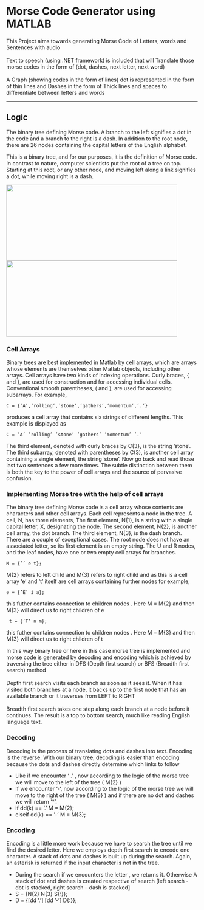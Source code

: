 # Morse Code Generator using MATLAB

This Project aims towards generating Morse Code of Letters, words and Sentences with audio <br><br> 
Text to speech (using .NET framework) is included that will Translate those morse codes in the form of (dot, dashes, next letter, next word) <br><br>
A Graph (showing codes in the form of lines) dot is represented in the form of thin lines and Dashes in the form of Thick lines and spaces to differentiate 
between letters and words 

<hr>

## Logic
The binary tree defining Morse code. A branch to the left signifies a dot in the code and a branch to the  right is a dash. In addition to the root node, there are 26 nodes containing the capital letters of the English alphabet.

This is a binary tree, and for our purposes, it is the definition of Morse code. In contrast to nature, computer scientists put the root of a tree on top. Starting at this root, or any other node, and moving left along a link signifies a dot, while moving right is a dash. 

<p>
  <img src="https://github.com/Gaurav-Van/Morse_Code_Generator/assets/50765800/75ccf871-7b09-4b3e-b98b-5c8e6adf7f5d" height=200 width="450" />
  <img src="https://github.com/Gaurav-Van/Morse_Code_Generator/assets/50765800/32e4bceb-f5ef-4ae0-88ed-09bca7cd6753" height=200 width="450" /> 
</p>

### Cell Arrays
Binary trees are best implemented in Matlab by cell arrays, which are arrays whose elements are themselves other Matlab objects, including other arrays. Cell arrays have two kinds of indexing operations. Curly braces, { and }, are used for construction and for accessing individual cells. Conventional smooth parentheses, ( and ), are used for accessing subarrays. For example, 
```
C = {’A’,’rolling’,’stone’,’gathers’,’momentum’,’.’}
```
produces a cell array that contains six strings of different lengths. This example is displayed as 
```
C = ’A’ ’rolling’ ’stone’ ’gathers’ ’momentum’ ’.’ 
```
The third element, denoted with curly braces by C{3}, is the string ’stone’. The third subarray, denoted with parentheses by C(3), is another cell array containing a single element, the string ’stone’. Now go back and read those last two sentences a few more times. The subtle distinction between them is both the key to the power of cell arrays and the source of pervasive confusion. 

### Implementing Morse tree with the help of cell arrays 
The binary tree defining Morse code is a cell array whose contents are characters and other cell arrays. Each cell represents a node in the tree. A cell, N, has three elements, The first element, N{1}, is a string with a single capital letter, X, designating the node. The second element, N{2}, is another cell array, the dot branch. The third element, N{3}, is the dash branch. There are a couple of exceptional cases. The root node does not have an associated letter, so its first element is an empty string. The U and R nodes, and the leaf nodes, have one or two empty cell arrays for branches.
```
M = {’’ e t}; 
```
M{2} refers to left child and M{3} refers to right child and as this is a cell array ‘e’ and ‘t’ itself are cell arrays containing further nodes for example,
```
e = {’E’ i a};
```
this futher contains connection to children nodes . Here M = M{2} and then M{3} will direct us to right children of e 
```
 t = {’T’ n m}; 
```
this futher contains connection to children nodes . Here M = M{3} and then M{3} will direct us to right children of t

In this way binary tree or here in this case morse tree is implemented and morse code is generated by decoding and encoding which is achieved by traversing the tree either in DFS (Depth first search) or BFS (Breadth first search) method<br><br>
Depth first search visits each branch as soon as it sees it. When it has visited both branches at a node, it backs up to the first node that has an available branch or it traverses from LEFT to RIGHT<br><br>
Breadth first search takes one step along each branch at a node before it continues. The result is a top to bottom search, much like reading English language text.

### Decoding
Decoding is the process of translating dots and dashes into text. Encoding is the reverse. With our binary tree, decoding is easier than encoding because the dots and dashes directly determine which links to follow 
-	Like if we encounter ‘ .’ , now according to the logic of the morse tree we will move to the left of the tree ( M{2} ) 
-	If we encounter ‘-‘,  now according to the logic of the morse tree we will move to the right of the tree ( M{3} ) and if there are no dot and dashes we will return ‘*’. 
-	if dd(k) == ’.’ 
     M = M{2}; 
-	elseif dd(k) == ’-’
      M = M{3};

### Encoding
Encoding is a little more work because we have to search the tree until we find the desired letter. Here we employs depth first search to encode one character. A stack of dots and dashes is built up during the search. Again, an asterisk is returned if the input character is not in the tree.
-	During the search if we encounters the letter , we returns it. Otherwise A stack of dot and dashes is created respective of search [left search -  dot is stacked, right search – dash is stacked] 
-	S = {N{2} N{3} S{:}}; 
-	D = {[dd ’.’] [dd ’-’] D{:}};


